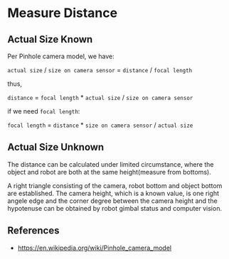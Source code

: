 # Measure Distance

## Actual Size Known

Per Pinhole camera model, we have:

`actual size` / `size on camera sensor` = `distance` / `focal length`

thus,

`distance` = `focal length` * `actual size` / `size on camera sensor`

if we need `focal length`:

`focal length` = `distance` * `size on camera sensor` / `actual size`

## Actual Size Unknown

The distance can be calculated under limited circumstance, where the object and robot are both at the same height(measure from bottoms).

A right triangle consisting of the camera, robot bottom and object bottom are established. The camera height, which is a known value, is one right angele edge and the corner degree between the camera height and the hypotenuse can be obtained by robot gimbal status and computer vision.

## References

* https://en.wikipedia.org/wiki/Pinhole_camera_model